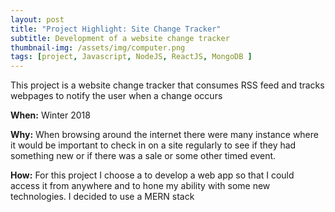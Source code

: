 ```yaml
---
layout: post
title: "Project Highlight: Site Change Tracker"
subtitle: Development of a website change tracker
thumbnail-img: /assets/img/computer.png
tags: [project, Javascript, NodeJS, ReactJS, MongoDB ]
---
```


This project is a website change tracker that consumes RSS feed and tracks webpages to notify the user when a change occurs

**When:** Winter 2018

**Why:** When browsing around the internet there were many instance where it would be important to check in on a site regularly to see if they had something new or if there was a sale or some other timed event. 

**How:** For this project I choose a to develop a web app so that I could access it from anywhere and to hone my ability with some new technologies. I decided to use a MERN stack